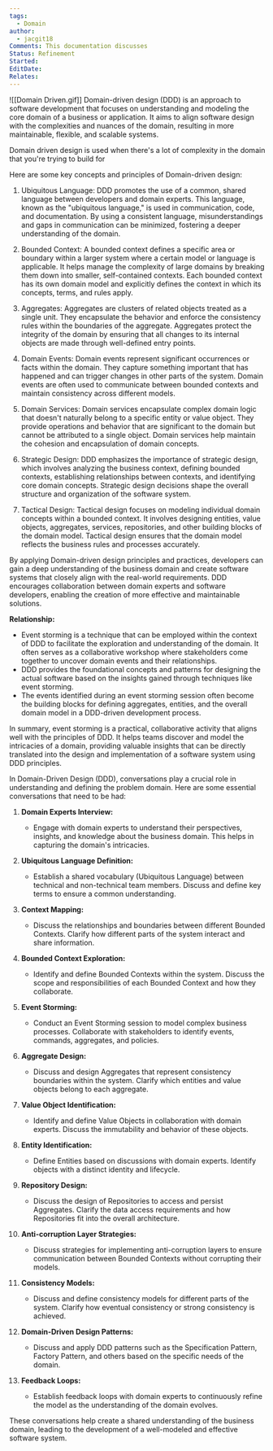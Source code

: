 ```yaml
---
tags:
  - Domain
author:
  - jacgit18
Comments: This documentation discusses
Status: Refinement
Started: 
EditDate: 
Relates:
---
```

![[Domain Driven.gif]]
Domain-driven design (DDD) is an approach to software development that focuses on understanding and modeling the core domain of a business or application. It aims to align software design with the complexities and nuances of the domain, resulting in more maintainable, flexible, and scalable systems.

Domain driven design is used when there's a lot of complexity in the domain that you're trying to build for



Here are some key concepts and principles of Domain-driven design:

1. Ubiquitous Language: DDD promotes the use of a common, shared language between developers and domain experts. This language, known as the "ubiquitous language," is used in communication, code, and documentation. By using a consistent language, misunderstandings and gaps in communication can be minimized, fostering a deeper understanding of the domain.

2. Bounded Context: A bounded context defines a specific area or boundary within a larger system where a certain model or language is applicable. It helps manage the complexity of large domains by breaking them down into smaller, self-contained contexts. Each bounded context has its own domain model and explicitly defines the context in which its concepts, terms, and rules apply.

3. Aggregates: Aggregates are clusters of related objects treated as a single unit. They encapsulate the behavior and enforce the consistency rules within the boundaries of the aggregate. Aggregates protect the integrity of the domain by ensuring that all changes to its internal objects are made through well-defined entry points.

4. Domain Events: Domain events represent significant occurrences or facts within the domain. They capture something important that has happened and can trigger changes in other parts of the system. Domain events are often used to communicate between bounded contexts and maintain consistency across different models.

5. Domain Services: Domain services encapsulate complex domain logic that doesn't naturally belong to a specific entity or value object. They provide operations and behavior that are significant to the domain but cannot be attributed to a single object. Domain services help maintain the cohesion and encapsulation of domain concepts.

6. Strategic Design: DDD emphasizes the importance of strategic design, which involves analyzing the business context, defining bounded contexts, establishing relationships between contexts, and identifying core domain concepts. Strategic design decisions shape the overall structure and organization of the software system.

7. Tactical Design: Tactical design focuses on modeling individual domain concepts within a bounded context. It involves designing entities, value objects, aggregates, services, repositories, and other building blocks of the domain model. Tactical design ensures that the domain model reflects the business rules and processes accurately.

By applying Domain-driven design principles and practices, developers can gain a deep understanding of the business domain and create software systems that closely align with the real-world requirements. DDD encourages collaboration between domain experts and software developers, enabling the creation of more effective and maintainable solutions.



**Relationship:**

- Event storming is a technique that can be employed within the context of DDD to facilitate the exploration and understanding of the domain. It often serves as a collaborative workshop where stakeholders come together to uncover domain events and their relationships.
- DDD provides the foundational concepts and patterns for designing the actual software based on the insights gained through techniques like event storming.
- The events identified during an event storming session often become the building blocks for defining aggregates, entities, and the overall domain model in a DDD-driven development process.

In summary, event storming is a practical, collaborative activity that aligns well with the principles of DDD. It helps teams discover and model the intricacies of a domain, providing valuable insights that can be directly translated into the design and implementation of a software system using DDD principles.




In Domain-Driven Design (DDD), conversations play a crucial role in understanding and defining the problem domain. Here are some essential conversations that need to be had:

1. **Domain Experts Interview:**
   - Engage with domain experts to understand their perspectives, insights, and knowledge about the business domain. This helps in capturing the domain's intricacies.

2. **Ubiquitous Language Definition:**
   - Establish a shared vocabulary (Ubiquitous Language) between technical and non-technical team members. Discuss and define key terms to ensure a common understanding.

3. **Context Mapping:**
   - Discuss the relationships and boundaries between different Bounded Contexts. Clarify how different parts of the system interact and share information.

4. **Bounded Context Exploration:**
   - Identify and define Bounded Contexts within the system. Discuss the scope and responsibilities of each Bounded Context and how they collaborate.

5. **Event Storming:**
   - Conduct an Event Storming session to model complex business processes. Collaborate with stakeholders to identify events, commands, aggregates, and policies.

6. **Aggregate Design:**
   - Discuss and design Aggregates that represent consistency boundaries within the system. Clarify which entities and value objects belong to each aggregate.

7. **Value Object Identification:**
   - Identify and define Value Objects in collaboration with domain experts. Discuss the immutability and behavior of these objects.

8. **Entity Identification:**
   - Define Entities based on discussions with domain experts. Identify objects with a distinct identity and lifecycle.

9. **Repository Design:**
   - Discuss the design of Repositories to access and persist Aggregates. Clarify the data access requirements and how Repositories fit into the overall architecture.

10. **Anti-corruption Layer Strategies:**
    - Discuss strategies for implementing anti-corruption layers to ensure communication between Bounded Contexts without corrupting their models.

11. **Consistency Models:**
    - Discuss and define consistency models for different parts of the system. Clarify how eventual consistency or strong consistency is achieved.

12. **Domain-Driven Design Patterns:**
    - Discuss and apply DDD patterns such as the Specification Pattern, Factory Pattern, and others based on the specific needs of the domain.

13. **Feedback Loops:**
    - Establish feedback loops with domain experts to continuously refine the model as the understanding of the domain evolves.

These conversations help create a shared understanding of the business domain, leading to the development of a well-modeled and effective software system.

